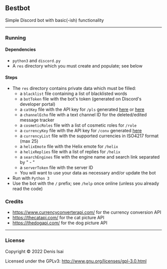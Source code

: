 ## Bestbot
Simple Discord bot with basic(-ish) functionality

---
### Running
#### Dependencies
* `python3` and `discord.py`
* A `res` directory which you must create and populate; see below
#### Steps
* The `res` directory contains private data which must be filled:
    * a `blacklist` file containing a list of blacklisted words
    * a `botToken` file with the bot's token (generated on Discord's developer portal)
    * a `catKey` file with the API key for `/pls` generated [here](https://thecatapi.com/) or [here](https://thedogapi.com/)
    * a `channelEcho` file with a text channel ID for the deleted/edited message tracker
    * a `cosmeticRoles` file with a list of cosmetic roles for `/role`
    * a `currencyKey` file with the API key for `/conv` generated [here](https://www.currencyconverterapi.com/)
    * a `currencyList` file with the supported currencies in ISO4217 format (max 25)
    * a `helixEmote` file with the Helix emote for `/helix`
    * a `helixReplies` file with a list of replies for `/helix`
    * a `searchEngines` file with the engine name and search link separated by " - "
    * a `serverToken` file with the server ID
    * You will want to use your data as necessary and/or update the bot
* Run with `Python 3`
* Use the bot with the `/` prefix; see `/help` once online (unless you already read the code)

### Credits
* https://www.currencyconverterapi.com/ for the currency conversion API
* https://thecatapi.com/ for the cat picture API
* https://thedogapi.com/ for the dog picture API

---
### License
Copyright © 2022 Denis Isai

Licensed under the GPLv3: http://www.gnu.org/licenses/gpl-3.0.html
